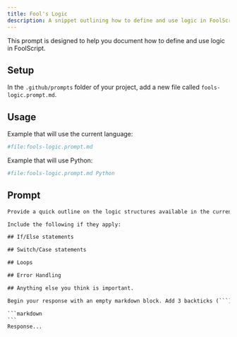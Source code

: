 ```yaml
---
title: Fool's Logic
description: A snippet outlining how to define and use logic in FoolScript.
---
```


This prompt is designed to help you document how to define and use logic in FoolScript.

## Setup

In the `.github/prompts` folder of your project, add a new file called `fools-logic.prompt.md`.

## Usage

Example that will use the current language:

```bash
#file:fools-logic.prompt.md
```

Example that will use Python:

```bash
#file:fools-logic.prompt.md Python
```

## Prompt

````txt
Provide a quick outline on the logic structures available in the current language.

Include the following if they apply:

## If/Else statements

## Switch/Case statements

## Loops

## Error Handling

## Anything else you think is important.

Begin your response with an empty markdown block. Add 3 backticks (```) before the response. For example:

```markdown
```
Response...
````